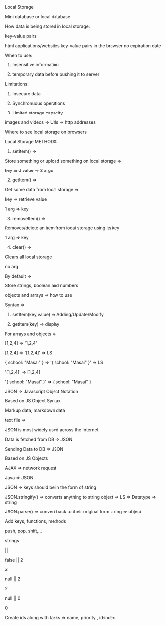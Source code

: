 Local Storage

Mini database or local database

How data is being stored in local storage:

key-value pairs

html applications/websites
key-value pairs in the browser
no expiration date

When to use:

1. Insensitive information

2. temporary data before pushing it to server

Limitations:

1. Insecure data

2. Synchronuous operations

3. Limited storage capacity

images and videos => Urls => http addresses

Where to see local storage on browsers

Local Storage METHODS:

1. setItem() =>

Store something or upload something on local storage =>

key and value => 2 args

2. getItem() =>

Get some data from local storage =>

key => retrieve value

1 arg => key

3. removeItem() =>

Removes/delete an item from local storage using its key

1 arg => key

4. clear() =>

Clears all local storage

no arg

By default =>

Store strings, boolean and numbers

objects and arrays => how to use

Syntax =>

1. setItem(key,value) => Adding/Update/Modify

2. getItem(key) => display

For arrays and objects =>

[1,2,4] => '1,2,4'

[1,2,4] => '[1,2,4]' => LS

{ school: "Masai" } => '{ school: "Masai" }' => LS

'[1,2,4]' => [1,2,4]

'{ school: "Masai" }' => { school: "Masai" }

JSON =>
Javascript Object Notation

Based on JS Object Syntax

Markup data, markdown data

text file =>

JSON is most widely used across the Internet

Data is fetched from DB => JSON

Sending Data to DB => JSON

Based on JS Objects

AJAX => network request

Java => JSON

JSON => keys should be in the form of string

JSON.stringify() => converts anything to string
object => LS => Datatype => string

JSON.parse() => convert back to their original form
string => object

Add keys, functions, methods

push, pop, shift,...

strings

|| 

false || 2

2

null || 2

2

null || 0

0


Create ids along with tasks => name, priority , id:index
